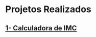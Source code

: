 # Projetos Realizados

## [1- Calculadora de IMC](https://github.com/luchenrique/Python-Udemy/blob/main/projetos/imc.py)

